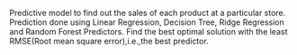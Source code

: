 Predictive model to find out the sales of each product at a particular store.
Prediction done using Linear Regression, Decision Tree, Ridge Regression and Random Forest Predictors.
Find the best optimal solution with the least RMSE(Root mean square error),i.e.,the best predictor.

